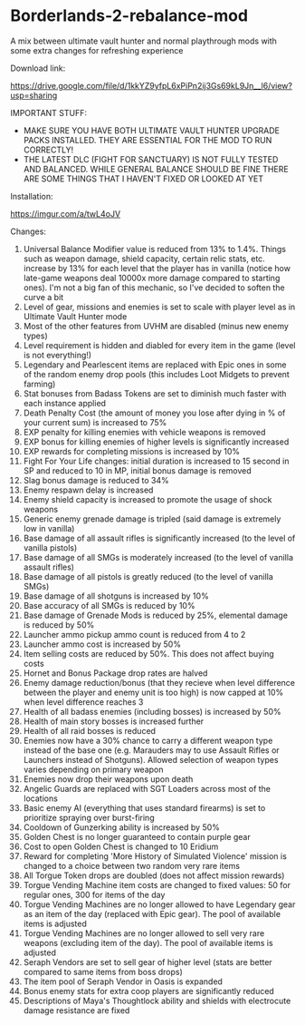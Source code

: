 # Borderlands-2-rebalance-mod
A mix between ultimate vault hunter and normal playthrough mods with some extra changes for refreshing experience

Download link:

https://drive.google.com/file/d/1kkYZ9yfpL6xPiPn2ij3Gs69kL9Jn__l6/view?usp=sharing

IMPORTANT STUFF:

* MAKE SURE YOU HAVE BOTH ULTIMATE VAULT HUNTER UPGRADE PACKS INSTALLED. THEY ARE ESSENTIAL FOR THE MOD TO RUN CORRECTLY!
* THE LATEST DLC (FIGHT FOR SANCTUARY) IS NOT FULLY TESTED AND BALANCED. WHILE GENERAL BALANCE SHOULD BE FINE THERE ARE SOME THINGS THAT I HAVEN'T FIXED OR LOOKED AT YET

Installation:

https://imgur.com/a/twL4oJV

Changes:

1. Universal Balance Modifier value is reduced from 13% to 1.4%. Things such as weapon damage, shield capacity, certain relic stats, etc. increase by 13% for each level that the player has in vanilla (notice how late-game weapons deal 10000x more damage compared to starting ones). I'm not a big fan of this mechanic, so I've decided to soften the curve a bit
2. Level of gear, missions and enemies is set to scale with player level as in Ultimate Vault Hunter mode
3. Most of the other features from UVHM are disabled (minus new enemy types)
4. Level requirement is hidden and diabled for every item in the game (level is not everything!)
5. Legendary and Pearlescent items are replaced with Epic ones in some of the random enemy drop pools (this includes Loot Midgets to prevent farming)
6. Stat bonuses from Badass Tokens are set to diminish much faster with each instance applied
7. Death Penalty Cost (the amount of money you lose after dying in % of your current sum) is increased to 75%
8. EXP penalty for killing enemies with vehicle weapons is removed
9. EXP bonus for killing enemies of higher levels is significantly increased
10. EXP rewards for completing missions is increased by 10%
11. Fight For Your Life changes: initial duration is increased to 15 second in SP and reduced to 10 in MP, initial bonus damage is removed
12. Slag bonus damage is reduced to 34%
13. Enemy respawn delay is increased
14. Enemy shield capacity is increased to promote the usage of shock weapons
15. Generic enemy grenade damage is tripled (said damage is extremely low in vanilla)
16. Base damage of all assault rifles is significantly increased (to the level of vanilla pistols)
17. Base damage of all SMGs is moderately increased (to the level of vanilla assault rifles)
18. Base damage of all pistols is greatly reduced (to the level of vanilla SMGs)
19. Base damage of all shotguns is increased by 10%
20. Base accuracy of all SMGs is reduced by 10%
21. Base damage of Grenade Mods is reduced by 25%, elemental damage is reduced by 50%
22. Launcher ammo pickup ammo count is reduced from 4 to 2
23. Launcher ammo cost is increased by 50%
24. Item selling costs are reduced by 50%. This does not affect buying costs
25. Hornet and Bonus Package drop rates are halved
26. Enemy damage reduction/bonus (that they recieve when level difference between the player and enemy unit is too high) is now capped at 10% when level difference reaches 3
27. Health of all badass enemies (including bosses) is increased by 50%
28. Health of main story bosses is increased further 
29. Health of all raid bosses is reduced
30. Enemies now have a 30% chance to carry a different weapon type instead of the base one (e.g. Marauders may to use Assault Rifles or Launchers instead of Shotguns). Allowed selection of weapon types varies depending on primary weapon
31. Enemies now drop their weapons upon death
32. Angelic Guards are replaced with SGT Loaders across most of the locations
33. Basic enemy AI (everything that uses standard firearms) is set to prioritize spraying over burst-firing
34. Cooldown of Gunzerking ability is increased by 50%
35. Golden Chest is no longer guaranteed to contain purple gear
36. Cost to open Golden Chest is changed to 10 Eridium
37. Reward for completing 'More History of Simulated Violence' mission is changed to a choice between two random very rare items
38. All Torgue Token drops are doubled (does not affect mission rewards)
39. Torgue Vending Machine item costs are changed to fixed values: 50 for regular ones, 300 for items of the day
40. Torgue Vending Machines are no longer allowed to have Legendary gear as an item of the day (replaced with Epic gear). The pool of available items is adjusted
41. Torgue Vending Machines are no longer allowed to sell very rare weapons (excluding item of the day). The pool of available items is adjusted
42. Seraph Vendors are set to sell gear of higher level (stats are better compared to same items from boss drops)
43. The item pool of Seraph Vendor in Oasis is expanded
44. Bonus enemy stats for extra coop players are significantly reduced
45. Descriptions of Maya's Thoughtlock ability and shields with electrocute damage resistance are fixed
